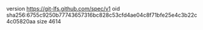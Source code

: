 version https://git-lfs.github.com/spec/v1
oid sha256:6755c9250b77743657316bc828c53cfd4ae04c8f71bfe25e4c3b22c4c05820aa
size 4614
